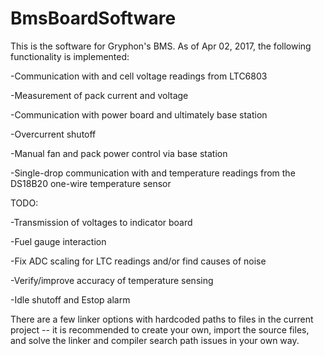 # BmsBoardSoftware
This is the software for Gryphon's BMS. As of Apr 02, 2017, the following functionality is implemented:

-Communication with and cell voltage readings from LTC6803

-Measurement of pack current and voltage

-Communication with power board and ultimately base station

-Overcurrent shutoff

-Manual fan and pack power control via base station

-Single-drop communication with and temperature readings from the DS18B20 one-wire temperature sensor

TODO:

-Transmission of voltages to indicator board

-Fuel gauge interaction

-Fix ADC scaling for LTC readings and/or find causes of noise

-Verify/improve accuracy of temperature sensing

-Idle shutoff and Estop alarm   



There are a few linker options with hardcoded paths to files in the current project -- it is recommended to create your own, import the source files, and solve the linker and compiler search path issues in your own way.
